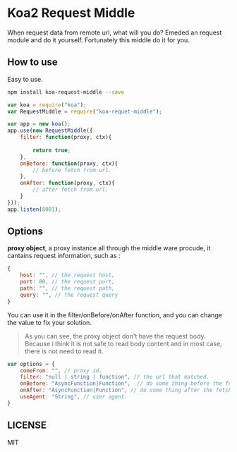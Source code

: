 # Koa2 Request Middle
When request data from remote url, what will you do? Emeded an request module and do it yourself. Fortunately this middle do it for you.

## How to use
Easy to use.
```bash
npm install koa-request-middle --save
```
```javascript
var koa = require("koa");
var RequestMiddle = require("koa-requet-middle");

var app = new koa();
app.use(new RequestMiddle({
	filter: function(proxy, ctx){
		
		return true;
	},
	onBefore: function(proxy, ctx){
		// before fetch from url.
	},
	onAfter: function(proxy, ctx){
		// after fetch from url.
	}
}));
app.listen(8001);
```

## Options
**proxy object**, a proxy instance all through the middle ware procude, it cantains request information, such as :
```javascript
{
	host: "", // the request host,
	port: 80, // the request port,
	path: "", // the request path,
	query: "", // the request query
}
```
You can use it in the filter/onBefore/onAfter function, and you can change the value to fix your solution.
>
> As you can see, the proxy object don't have the request body. Because i think it is not safe to read body content and in most case, there is not need to read it.


```javascript
var options = {
	comeFrom: "", // proxy id.
	filter: "null | string | function", // the url that matched.
	onBefore: "AsyncFunction|Function",  // do some thing before the fetch.
	onAfter: "AsyncFunction|Function", // do some thing after the fetch.
	useAgent: "String", // user agent.
}
```

## LICENSE
MIT